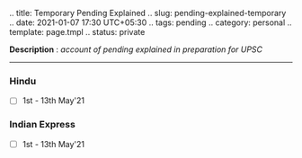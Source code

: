 .. title: Temporary Pending Explained
.. slug: pending-explained-temporary
.. date: 2021-01-07 17:30 UTC+05:30
.. tags: pending
.. category: personal
.. template: page.tmpl
.. status: private

**Description** : *account of pending explained in preparation for UPSC*

***
<!-- TEASER_END -->

### Hindu
- [ ] 1st - 13th May'21
### Indian Express
- [ ] 1st - 13th May'21